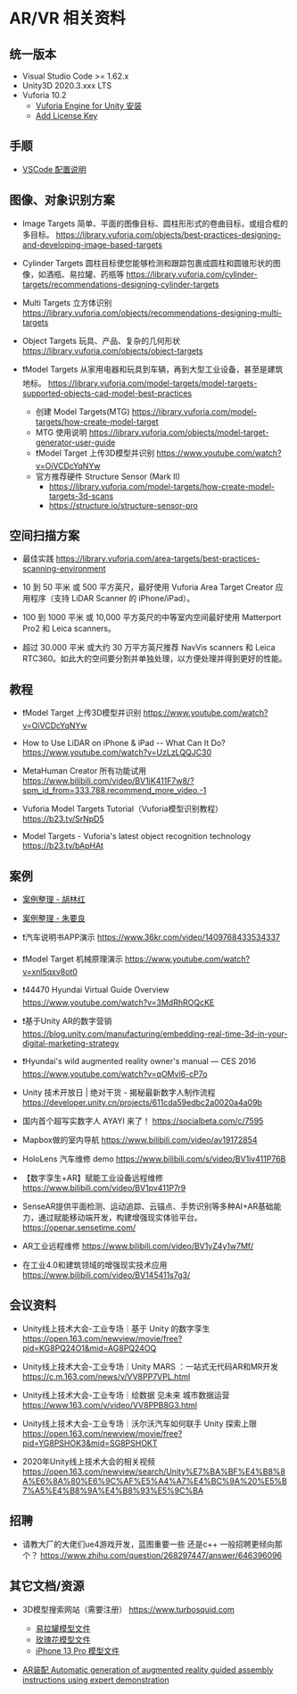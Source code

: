 # AR/VR 相关资料

## 统一版本

- Visual Studio Code >= 1.62.x
- Unity3D 2020.3.xxx LTS
- Vuforia 10.2
  - [Vuforia Engine for Unity 安装](https://library.vuforia.com/getting-started/vuforia-engine-package-unity)
  - [Add License Key](https://library.vuforia.com/getting-started/add-license-key-your-vuforia-engine-app)

## 手顺

- [VSCode 配置说明](./vscode-settings.md)

## 图像、对象识别方案

- Image Targets 简单、平面的图像目标、圆柱形形式的卷曲目标，或组合框的多目标。
https://library.vuforia.com/objects/best-practices-designing-and-developing-image-based-targets

- Cylinder Targets 圆柱目标使您能够检测和跟踪包裹成圆柱和圆锥形状的图像，如酒瓶、易拉罐、药瓶等
https://library.vuforia.com/cylinder-targets/recommendations-designing-cylinder-targets

- Multi Targets 立方体识别
https://library.vuforia.com/objects/recommendations-designing-multi-targets

- Object Targets 玩具、产品、复杂的几何形状 
https://library.vuforia.com/objects/object-targets

- ❗️Model Targets 从家用电器和玩具到车辆，再到大型工业设备，甚至是建筑地标。 
https://library.vuforia.com/model-targets/model-targets-supported-objects-cad-model-best-practices
  - 创建 Model Targets(MTG)
  https://library.vuforia.com/model-targets/how-create-model-target
  - MTG 使用说明
  https://library.vuforia.com/objects/model-target-generator-user-guide
  - ❗️Model Target 上传3D模型并识别
  https://www.youtube.com/watch?v=OiVCDcYqNYw
  - 官方推荐硬件 Structure Sensor (Mark II)
    - https://library.vuforia.com/model-targets/how-create-model-targets-3d-scans
    - https://structure.io/structure-sensor-pro


## 空间扫描方案

- 最佳实践
https://library.vuforia.com/area-targets/best-practices-scanning-environment

- 10 到 50 平米 或 500 平方英尺，最好使用 Vuforia Area Target Creator 应用程序（支持 LiDAR Scanner 的 iPhone/iPad）。
- 100 到 1000 平米 或 10,000 平方英尺的中等室内空间最好使用 Matterport Pro2 和 Leica scanners。
- 超过 30.000 平米 或大约 30 万平方英尺推荐 NavVis scanners 和 Leica RTC360。如此大的空间要分割并单独处理，以方便处理并得到更好的性能。


## 教程

- ❗️Model Target 上传3D模型并识别
https://www.youtube.com/watch?v=OiVCDcYqNYw

- How to Use LiDAR on iPhone & iPad -- What Can It Do?
https://www.youtube.com/watch?v=UzLzLQQJC30

- MetaHuman Creator 所有功能试用
https://www.bilibili.com/video/BV1iK411F7w8/?spm_id_from=333.788.recommend_more_video.-1

- Vuforia Model Targets Tutorial（Vuforia模型识别教程）
https://b23.tv/SrNpD5

- Model Targets - Vuforia's latest object recognition technology
https://b23.tv/bApHAt

## 案例

- [案例整理 - 胡林红](./files/case-linhong-hu.pptx)

- [案例整理 - 朱要良](./files/case-yaoliang-zhu.pptx)

- ❗️汽车说明书APP演示
https://www.36kr.com/video/1409768433534337

- ❗️Model Target 机械原理演示
https://www.youtube.com/watch?v=xnl5qxv8ot0

- ❗️44470 Hyundai Virtual Guide Overview
https://www.youtube.com/watch?v=3MdRhROQcKE

- ❗️基于Unity AR的数字营销
https://blog.unity.com/manufacturing/embedding-real-time-3d-in-your-digital-marketing-strategy

- ❗️Hyundai's wild augmented reality owner's manual — CES 2016
https://www.youtube.com/watch?v=qOMvl6-cP7o

- Unity 技术开放日 | 绝对干货 - 揭秘最新数字人制作流程
https://developer.unity.cn/projects/611cda59edbc2a0020a4a09b

- 国内首个超写实数字人 AYAYI 来了！
https://socialbeta.com/c/7595

- Mapbox做的室内导航
https://www.bilibili.com/video/av19172854

- HoloLens 汽车维修 demo
https://www.bilibili.com/s/video/BV1iv411P76B

- 【数字孪生+AR】赋能工业设备远程维修
https://www.bilibili.com/video/BV1pv411P7r9

- SenseAR提供平面检测、运动追踪、云锚点、手势识别等多种AI+AR基础能力，通过赋能移动端开发，构建增强现实体验平台。
https://openar.sensetime.com/

- AR工业远程维修
https://www.bilibili.com/video/BV1yZ4y1w7Mf/

- 在工业4.0和建筑领域的增强现实技术应用
https://www.bilibili.com/video/BV145411s7g3/

## 会议资料

- Unity线上技术大会-工业专场｜基于 Unity 的数字孪生
https://open.163.com/newview/movie/free?pid=KG8PQ24O1&mid=AG8PQ24OQ

- Unity线上技术大会-工业专场｜Unity MARS ：一站式无代码AR和MR开发
https://c.m.163.com/news/v/VV8PP7VPL.html

- Unity线上技术大会-工业专场｜绘数据 见未来
城市数据运营
https://www.163.com/v/video/VV8PPB8G3.html

- Unity线上技术大会-工业专场｜沃尔沃汽车如何联手 Unity 探索上限
https://open.163.com/newview/movie/free?pid=YG8PSHOK3&mid=SG8PSHOKT

- 2020年Unity线上技术大会的相关视频
https://open.163.com/newview/search/Unity%E7%BA%BF%E4%B8%8A%E6%8A%80%E6%9C%AF%E5%A4%A7%E4%BC%9A%20%E5%B7%A5%E4%B8%9A%E4%B8%93%E5%9C%BA

## 招聘

- 请教大厂的大佬们ue4游戏开发，蓝图重要一些 还是c++ 一般招聘更倾向那个？
https://www.zhihu.com/question/268297447/answer/646396096

## 其它文档/资源

- 3D模型搜索网站（需要注册）
https://www.turbosquid.com
  - [易拉罐模型文件](./files/beverage-can.fbx)
  - [玫瑰花模型文件](./files/rose.fbx)
  - [iPhone 13 Pro 模型文件](./files/iphone-13-pro.blend)

- [AR装配 Automatic generation of augmented reality guided assembly instructions using expert demonstration](./files/automatic-generation-of-augmented-reality-guided-assembly-instruc.pdf)
